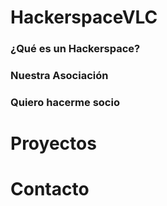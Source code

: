 # HackerspaceVLC

### ¿Qué es un Hackerspace?

### Nuestra Asociación

### Quiero hacerme socio

# Proyectos

# Contacto
